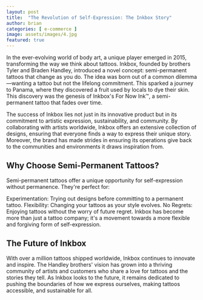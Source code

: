 ```yaml
---
layout: post
title:  "The Revolution of Self-Expression: The Inkbox Story"
author: brian
categories: [ e-commerce ]
image: assets/images/4.jpg
featured: true
---
```

In the ever-evolving world of body art, a unique player emerged in 2015, transforming the way we think about tattoos. Inkbox, founded by brothers Tyler and Braden Handley, introduced a novel concept: semi-permanent tattoos that change as you do. The idea was born out of a common dilemma—wanting a tattoo but not the lifelong commitment. This sparked a journey to Panama, where they discovered a fruit used by locals to dye their skin. This discovery was the genesis of Inkbox's For Now Ink™, a semi-permanent tattoo that fades over time.

The success of Inkbox lies not just in its innovative product but in its commitment to artistic expression, sustainability, and community. By collaborating with artists worldwide, Inkbox offers an extensive collection of designs, ensuring that everyone finds a way to express their unique story. Moreover, the brand has made strides in ensuring its operations give back to the communities and environments it draws inspiration from.

## Why Choose Semi-Permanent Tattoos?
Semi-permanent tattoos offer a unique opportunity for self-expression without permanence. They're perfect for:

Experimentation: Trying out designs before committing to a permanent tattoo.
Flexibility: Changing your tattoos as your style evolves.
No Regrets: Enjoying tattoos without the worry of future regret.
Inkbox has become more than just a tattoo company; it's a movement towards a more flexible and forgiving form of self-expression.

## The Future of Inkbox
With over a million tattoos shipped worldwide, Inkbox continues to innovate and inspire. The Handley brothers' vision has grown into a thriving community of artists and customers who share a love for tattoos and the stories they tell. As Inkbox looks to the future, it remains dedicated to pushing the boundaries of how we express ourselves, making tattoos accessible, and sustainable for all.